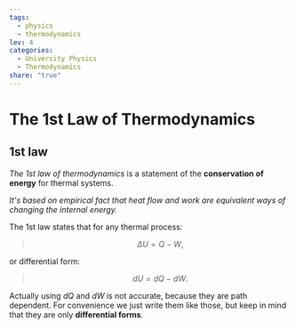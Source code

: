 ```yaml
---  
tags:  
  - physics  
  - thermodynamics  
lev: 4  
categories:  
  - University Physics  
  - Thermodynamics  
share: "true"  
---  
```

  
  
  
# The 1st Law of Thermodynamics  
  
## 1st law  
  
*The 1st law of thermodynamics* is a statement of the **conservation of energy** for thermal systems.   
  
*It's based on empirical fact that heat flow and work are equivalent ways of changing the internal energy.*   
  
The 1st law states that for any thermal process:  
  
> $$\Delta U=Q-W,$$  
  
or differential form:  
  
> $$dU=dQ-dW.$$   
  
Actually using $dQ$ and $dW$ is not accurate, because they are path dependent. For convenience we just write them like those, but keep in mind that they are only **differential forms**.  
